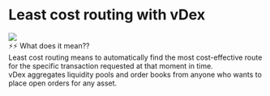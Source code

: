 # Least cost routing with vDex
![](https://pbs.twimg.com/media/EgVUt5mWkAAfGaB?format=png&name=900x900)  
⚡️⚡️ What does it mean??  
Least cost routing means to automatically find the most cost-effective route for the specific transaction requested at that moment in time.  
vDex aggregates liquidity pools and order books from anyone who wants to place open orders for any asset.
